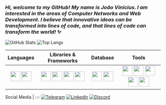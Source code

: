 ### _Hi, welcome to my GitHub! My name is João Vinícius. I am interested in the areas of Computer Networks and Web Development. I believe that innovative ideas can be transformed into lines of code, and that lines of code can transform the world!_ ✨

![GitHub Stats](https://github-readme-stats.vercel.app/api?username=JoaVincus&theme=github_dark&hide_border=true&show_icons=true&icon_color=1861EB&title_color=025CDA&text_color=FFF)
![Top Langs](https://github-readme-stats-git-masterrstaa-rickstaa.vercel.app/api/top-langs/?username=JoaVincus&layout=compact&theme=github_dark&hide_border=true&title_color=025CDA&text_color=FFF)

Languages | Libraries & Frameworks | Database | Tools
:-:|:-:|:-:|:-:
<img width="32px" src="https://cdn.jsdelivr.net/gh/devicons/devicon@latest/icons/javascript/javascript-plain.svg" /> <img width="32px" src="https://cdn.jsdelivr.net/gh/devicons/devicon@latest/icons/typescript/typescript-plain.svg" /> |  <img width="32px" src="https://cdn.jsdelivr.net/gh/devicons/devicon@latest/icons/vuejs/vuejs-original.svg" /> <img width="32px" src="https://cdn.jsdelivr.net/gh/devicons/devicon@latest/icons/react/react-original.svg" /> <img width="32px" src="https://cdn.jsdelivr.net/gh/devicons/devicon@latest/icons/jquery/jquery-original.svg" />  <img width="32px" src="https://cdn.jsdelivr.net/gh/devicons/devicon@latest/icons/tailwindcss/tailwindcss-original.svg" /> | <img width="32px" src="https://cdn.jsdelivr.net/gh/devicons/devicon@latest/icons/postgresql/postgresql-plain.svg" /> <img width="32px" src="https://cdn.jsdelivr.net/gh/devicons/devicon@latest/icons/mongodb/mongodb-original.svg" /> | <img width="32px" src="https://cdn.jsdelivr.net/gh/devicons/devicon@latest/icons/vitejs/vitejs-original.svg" /> <img width="32px" src="https://cdn.jsdelivr.net/gh/devicons/devicon@latest/icons/figma/figma-original.svg" /> <img width="32px"  src="https://cdn.jsdelivr.net/gh/devicons/devicon@latest/icons/git/git-original.svg" /> <img width="32px"  src="https://cdn.jsdelivr.net/gh/devicons/devicon@latest/icons/nodejs/nodejs-line.svg" /> <img width="32px" src="https://cdn.jsdelivr.net/gh/devicons/devicon@latest/icons/postman/postman-original.svg" />

<div align="left">
  
Social Media | 
:-:
[![Telegram](https://img.shields.io/badge/Telegram-000?style=for-the-badge&logo=telegram&logoColor=2CA5E0&color=0D1117)](https://t.me/+5584994017617) [![LinkedIn](https://img.shields.io/badge/LinkedIn-0077B5?style=for-the-badge&logo=linkedin&logoColor=0073AF&color=0D1117)](https://www.linkedin.com/in/jaovini200e3) [![Discord](https://img.shields.io/badge/Discord-7289DA?style=for-the-badge&logo=discord&logoColor=535FEE&color=0D1117)](https://discord.com/channels/@joavincus/)
</div>
